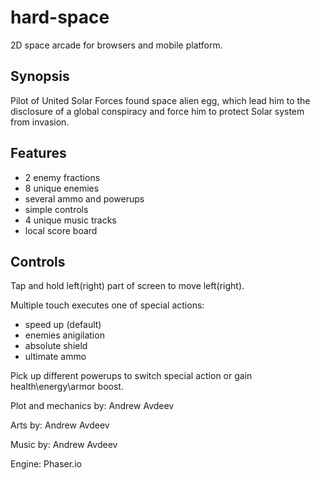 # hard-space

2D space arcade for browsers and mobile platform.

## Synopsis
Pilot of United Solar Forces found space alien egg, which lead him to the disclosure of a global conspiracy and force him to protect Solar system from invasion.

## Features

* 2 enemy fractions
* 8 unique enemies
* several ammo and powerups
* simple controls
* 4 unique music tracks
* local score board

## Controls

Tap and hold left(right) part of screen to move left(right).

Multiple touch executes one of special actions:
* speed up (default)
* enemies anigilation
* absolute shield
* ultimate ammo

Pick up different powerups to switch special action or gain health\energy\armor boost.


Plot and mechanics by: Andrew Avdeev

Arts by: Andrew Avdeev

Music by: Andrew Avdeev

Engine: Phaser.io
